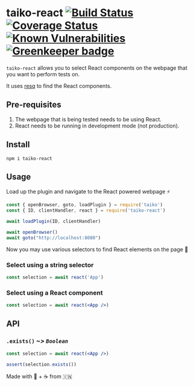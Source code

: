 # taiko-react [![Build Status](https://travis-ci.org/taiko-react/taiko-react.svg?branch=master)](https://travis-ci.org/taiko-react/taiko-react) [![Coverage Status](https://coveralls.io/repos/github/tkshnwesper/taiko-react/badge.svg?branch=master)](https://coveralls.io/github/tkshnwesper/taiko-react?branch=master) [![Known Vulnerabilities](https://snyk.io/test/github/tkshnwesper/taiko-react/badge.svg?targetFile=package.json)](https://snyk.io/test/github/tkshnwesper/taiko-react?targetFile=package.json) [![Greenkeeper badge](https://badges.greenkeeper.io/tkshnwesper/taiko-react.svg)](https://greenkeeper.io/)

`taiko-react` allows you to select React components on the webpage that you want to perform tests on.

It uses [resq](https://github.com/baruchvlz/resq) to find the React components.

## Pre-requisites

1. The webpage that is being tested needs to be using React.
2. React needs to be running in development mode (not production).

## Install

```Shell
npm i taiko-react
```

## Usage

Load up the plugin and navigate to the React powered webpage ⚡️

```js
const { openBrowser, goto, loadPlugin } = require('taiko')
const { ID, clientHandler, react } = require('taiko-react')

await loadPlugin(ID, clientHandler)

await openBrowser()
await goto("http://localhost:8080")
```

Now you may use various selectors to find React elements on the page 🔎

### Select using a **string** selector

```js
const selection = await react('App')
```

### Select using a **React component**

```jsx
const selection = await react(<App />)
```

## API

### `.exists()` _~> `Boolean`_

```jsx
const selection = await react(<App />)

assert(selection.exists())
```

Made with 💟 + ☕️ from 🇮🇳